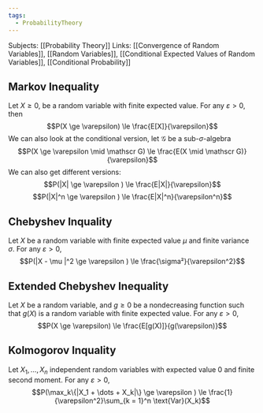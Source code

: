 ```yaml
---
tags:
  - ProbabilityTheory
---
```

Subjects: [[Probability Theory]]
Links: [[Convergence of Random Variables]], [[Random Variables]], [[Conditional Expected Values of Random Variables]], [[Conditional Probability]]

## Markov Inequality

Let $X \ge 0$, be a random variable with finite expected value. For any $\varepsilon > 0$, then $$P(X \ge \varepsilon) \le \frac{E[X]}{\varepsilon}$$
We can also look at the conditional version, let $\mathscr G$ be a sub-$\sigma$-algebra $$P(X \ge \varepsilon \mid \mathscr G) \le \frac{E(X \mid \mathscr G)}{\varepsilon}$$
We can also get different versions: $$P(|X| \ge \varepsilon ) \le \frac{E|X|}{\varepsilon}$$
$$P(|X|^n \ge \varepsilon ) \le \frac{E|X|^n}{\varepsilon^n}$$

## Chebyshev Inquality

Let $X$ be a random variable with finite expected value $\mu$ and finite variance $\sigma$. For any $\varepsilon >0$, $$P(|X - \mu |^2 \ge \varepsilon )  \le \frac{\sigma²}{\varepsilon^2}$$
## Extended Chebyshev Inequality

Let $X$ be a random variable, and $g \ge 0$ be a nondecreasing function such that $g(X)$ is a random variable with finite expected value. For any $\varepsilon>0$, $$P(X \ge \varepsilon) \le \frac{E[g(X)]}{g(\varepsilon)}$$
## Kolmogorov Inquality

Let $X_1, \dots, X_n$ independent random variables with expected value $0$ and finite second moment. For any $\varepsilon>0$, $$P(\max_k\{|X_1 + \dots + X_k|\} \ge \varepsilon ) \le \frac{1}{\varepsilon^2}\sum_{k = 1}^n \text{Var}(X_k)$$
